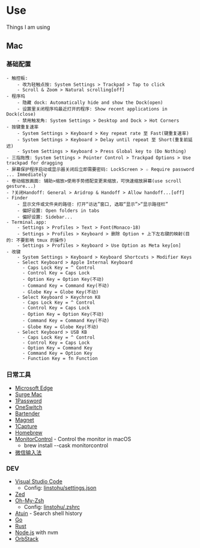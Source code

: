 # Use

Things I am using

## Mac

### 基础配置

```
- 触控板:
    - 改为轻触点按: System Settings > Trackpad > Tap to click
    - Scroll & Zoom > Natural scrolling[off]
- 程序坞
    - 隐藏 dock: Automatically hide and show the Dock(open)
    - 设置里关闭程序坞最近打开的程序: Show recent applications in Dock(close)
    - 禁用触发角: System Settings > Desktop and Dock > Hot Corners
- 按键重复速率
    - System Settings > Keyboard > Key repeat rate 至 Fast(键重复速率)
    - System Settings > Keyboard > Delay until repeat 至 Short(重复前延迟)
    - System Settings > Keyboard > Press Global key to (Do Nothing)
- 三指拖拽: System Settings > Pointer Control > Trackpad Options > Use trackpad for dragging
- 屏幕保护程序启动或显示器关闭后立即需要密码: LockScreen > ☆ Require password ... Immediately
- 卷动缩放画面: 辅助>缩放>使用手势搭配变更来缩放，可快速缩放屏幕(use scroll gesture...)
- ?关闭Handoff: General > Aridrop & Handoff > Allow handoff...[off]
- Finder
    - 显示文件或文件夹的路径: 打开“访达”窗口, 选取“显示”>“显示路径栏”
    - 偏好设置: Open folders in tabs
    - 偏好设置: Sidebar...
- Terminal.app:
    - Settings > Profiles > Text > Font(Monaco·18)
    - Settings > Profiles > Keyboard > 删除 Option + 上下左右键的映射(目的: 不要影响 tmux 的操作)
    - Settings > Profiles > Keyboard > Use Option as Meta key[on]
- 改键
    - System Settings > Keyboard > Keyboard Shortcuts > Modifier Keys
    - Select Keyboard > Apple Internal Keyboard
      - Caps Lock Key = ^ Control
      - Control Key = Caps Lock
      - Option Key = Option Key(不动)
      - Command Key = Command Key(不动)
      - Globe Key = Globe Key(不动)
    - Select Keyboard > Keychron K8
      - Caps Lock Key = ^ Control
      - Control Key = Caps Lock
      - Option Key = Option Key(不动)
      - Command Key = Command Key(不动)
      - Globe Key = Globe Key(不动)
    - Select Keyboard > USB KB
      - Caps Lock Key = ^ Control
      - Control Key = Caps Lock
      - Option Key = Command Key
      - Command Key = Option Key
      - Function Key = fn Function
```

### 日常工具

- [Microsoft Edge](https://www.microsoft.com/edge)
- [Surge Mac](https://nssurge.com/)
- [1Password](https://1password.com/downloads/mac/)
- [OneSwitch](https://fireball.studio/oneswitch/)
- [Bartender](https://www.macbartender.com/)
- [Magnet](https://magnet.crowdcafe.com/)
- [1Capture](https://apps.apple.com/cn/app/1capture-screenshot/id6742318274?l=en-GB&mt=12)
- [Homebrew](https://brew.sh/)
- [MonitorControl](https://github.com/MonitorControl/MonitorControl) - Control the monitor in macOS
  - brew install --cask monitorcontrol
- [微信输入法](https://z.weixin.qq.com/)

### DEV

- [Visual Studio Code](https://code.visualstudio.com/)
  - Config: [linstohu/settings.json](https://github.com/linstohu/use/blob/main/settings.json)
- [Zed](https://zed.dev/)
- [Oh-My-Zsh](https://ohmyz.sh/)
  - Config: [linstohu/.zshrc](https://github.com/linstohu/use/blob/main/.zshrc)
- [Atuin](https://atuin.sh/) - Search shell history
- [Go](https://go.dev/)
- [Rust](https://www.rust-lang.org/)
- [Node.js](https://nodejs.org/) with nvm
- [OrbStack](https://orbstack.dev/)
